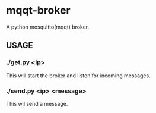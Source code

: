 # mqqt-broker    
A python mosquitto(mqqt) broker.        

## USAGE     
### ./get.py \<ip>      
This will start the broker and listen for incoming messages.

### ./send.py \<ip> \<message>   
This wil send a message.
